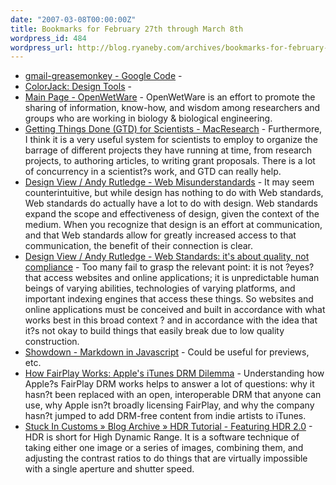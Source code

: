 ```yaml
---
date: "2007-03-08T00:00:00Z"
title: Bookmarks for February 27th through March 8th
wordpress_id: 484
wordpress_url: http://blog.ryaneby.com/archives/bookmarks-for-february-27th-through-march-8th/
---
```

<ul>
<li><a href="http://code.google.com/p/gmail-greasemonkey/">gmail-greasemonkey - Google Code</a> - </li>
<li><a href="http://www.colorjack.com/">ColorJack: Design Tools</a> - </li>
<li><a href="http://www.openwetware.org/wiki/Main_Page">Main Page - OpenWetWare</a> - OpenWetWare is an effort to promote the sharing of information, know-how, and wisdom among researchers and groups who are working in biology &amp; biological engineering.</li>
<li><a href="http://www.macresearch.org/getting_things_done_gtd_for_scientists">Getting Things Done (GTD) for Scientists - MacResearch</a> - Furthermore, I think it is a very useful system for scientists to employ to organize the barrage of different projects they have running at time, from research projects, to authoring articles, to writing grant proposals. There is a lot of concurrency in a scientist?s work, and GTD can really help.</li>
<li><a href="http://www.andyrutledge.com/web-misunderstandards.php">Design View / Andy Rutledge - Web Misunderstandards</a> - It may seem counterintuitive, but while design has nothing to do with Web standards, Web standards do actually have a lot to do with design. Web standards expand the scope and effectiveness of design, given the context of the medium. When you recognize that design is an effort at communication, and that Web standards allow for greatly increased access to that communication, the benefit of their connection is clear.</li>
<li><a href="http://www.andyrutledge.com/web-standards.php">Design View / Andy Rutledge - Web Standards: it's about quality, not compliance</a> - Too many fail to grasp the relevant point: it is not ?eyes? that access websites and online applications; it is unpredictable human beings of varying abilities, technologies of varying platforms, and important indexing engines that access these things. So websites and online applications must be conceived and built in accordance with what works best in this broad context ? and in accordance with the idea that it?s not okay to build things that easily break due to low quality construction.</li>
<li><a href="http://www.attacklab.net/showdown-gui.html">Showdown - Markdown in Javascript</a> - Could be useful for previews, etc.</li>
<li><a href="http://www.roughlydrafted.com/RD/RDM.Tech.Q1.07/2A351C60-A4E5-4764-A083-FF8610E66A46.html">How FairPlay Works: Apple's iTunes DRM Dilemma</a> - Understanding how Apple?s FairPlay DRM works helps to answer a lot of questions: why it hasn?t been replaced with an open, interoperable DRM that anyone can use, why Apple isn?t broadly licensing FairPlay, and why the company hasn?t jumped to add DRM-free content from indie artists to iTunes.</li>
<li><a href="http://stuckincustoms.com/?p=548">Stuck In Customs » Blog Archive » HDR Tutorial - Featuring HDR 2.0</a> - HDR is short for High Dynamic Range. It is a software technique of taking either one image or a series of images, combining them, and adjusting the contrast ratios to do things that are virtually impossible with a single aperture and shutter speed.</li>
</ul>

